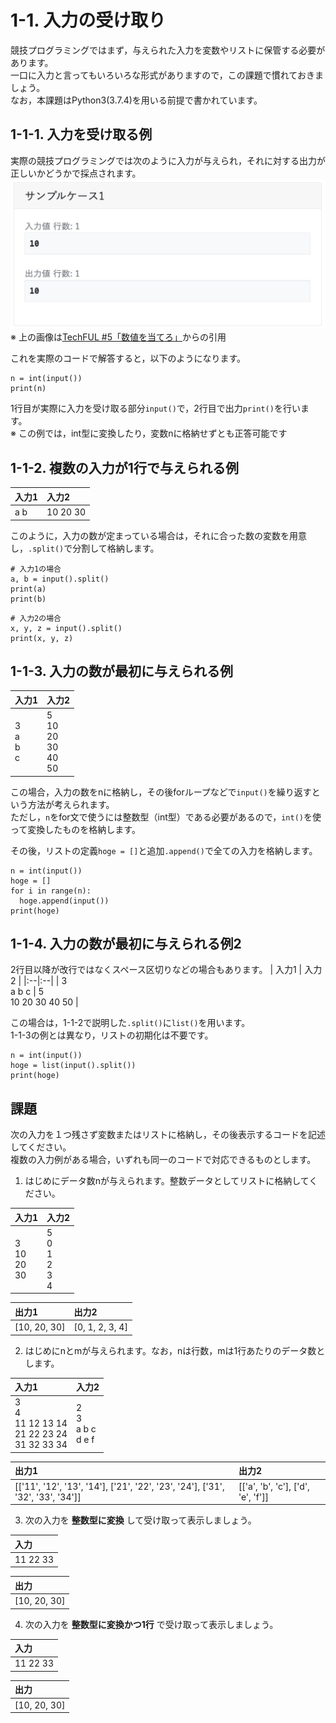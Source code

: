 # 1-1. 入力の受け取り
競技プログラミングではまず，与えられた入力を変数やリストに保管する必要があります。  
一口に入力と言ってもいろいろな形式がありますので，この課題で慣れておきましょう。  
なお，本課題はPython3(3.7.4)を用いる前提で書かれています。

## 1-1-1. 入力を受け取る例
実際の競技プログラミングでは次のように入力が与えられ，それに対する出力が正しいかどうかで採点されます。  
![TechFULの課題画面](img/1-1-1.jpg "1-1-1-1.jpg")  
※ 上の画像は[TechFUL #5「数値を当てろ」](https://techful-programming.com/user/skill/problem/coding/5)からの引用  

これを実際のコードで解答すると，以下のようになります。   
```Python3
n = int(input())
print(n)
```
1行目が実際に入力を受け取る部分`input()`で，2行目で出力`print()`を行います。  
※ この例では，int型に変換したり，変数nに格納せずとも正答可能です  

## 1-1-2. 複数の入力が1行で与えられる例
| 入力1 | 入力2 |
|:--|:--|
| a b | 10 20 30 |

このように，入力の数が定まっている場合は，それに合った数の変数を用意し，`.split()`で分割して格納します。
```Python3
# 入力1の場合
a, b = input().split()
print(a)
print(b)
```

```Python3
# 入力2の場合
x, y, z = input().split()
print(x, y, z)
```


## 1-1-3. 入力の数が最初に与えられる例
| 入力1 | 入力2 |
|:--|:--|
| 3 <br> a <br> b <br> c | 5 <br> 10 <br> 20 <br> 30 <br> 40 <br> 50 |

この場合，入力の数をnに格納し，その後forループなどで`input()`を繰り返すという方法が考えられます。   
ただし，`n`をfor文で使うには整数型（int型）である必要があるので，`int()`を使って変換したものを格納します。  

その後，リストの定義`hoge = []`と追加`.append()`で全ての入力を格納します。　　
```Python3
n = int(input())
hoge = []
for i in range(n):
  hoge.append(input())
print(hoge)
```

## 1-1-4. 入力の数が最初に与えられる例2
2行目以降が改行ではなくスペース区切りなどの場合もあります。
| 入力1 | 入力2 |
|:--|:--|
| 3 <br> a b c | 5 <br> 10 20 30 40 50 |

この場合は，1-1-2で説明した`.split()`に`list()`を用います。  
1-1-3の例とは異なり，リストの初期化は不要です。  
```Python3
n = int(input())
hoge = list(input().split())
print(hoge)
```


## 課題
次の入力を１つ残さず変数またはリストに格納し，その後表示するコードを記述してください。  
複数の入力例がある場合，いずれも同一のコードで対応できるものとします。  


1. はじめにデータ数nが与えられます。整数データとしてリストに格納してください。

| 入力1 | 入力2 |
|:--|:--|
| 3 <br> 10 <br> 20 <br> 30 | 5 <br> 0 <br> 1 <br> 2 <br> 3 <br> 4 |

| 出力1 | 出力2 |
|:--|:--|
| [10, 20, 30] | [0, 1, 2, 3, 4] |


2. はじめにnとmが与えられます。なお，nは行数，mは1行あたりのデータ数とします。

| 入力1 | 入力2 |
|:--|:--|
| 3 <br> 4 <br> 11 12 13 14 <br> 21 22 23 24 <br> 31 32 33 34 <br> | 2 <br> 3 <br> a b c <br> d e f |

| 出力1 | 出力2 |
|:--|:--|
| [['11', '12', '13', '14'], ['21', '22', '23', '24'], ['31', '32', '33', '34']] | [['a', 'b', 'c'], ['d', 'e', 'f']] |


3. 次の入力を **整数型に変換** して受け取って表示しましょう。

| 入力 |
|:--|
| 11 22 33 |

| 出力 |
|:--|
| [10, 20, 30] |


4. 次の入力を **整数型に変換かつ1行** で受け取って表示しましょう。

| 入力 |
|:--|
| 11 22 33 |

| 出力 |
|:--|
| [10, 20, 30] |

